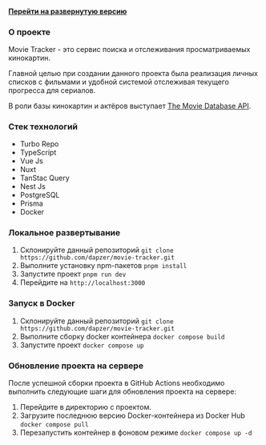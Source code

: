 #### [Перейти на развернутую версию](https://movie-tracker.app)

### О проекте

Movie Tracker - это сервис поиска и отслеживания просматриваемых кинокартин.

Главной целью при создании данного проекта была реализация личных списков с фильмами и удобной системой отслеживая текущего прогресса для сериалов. 

В роли базы кинокартин и актёров выступает [The Movie Database API](https://www.themoviedb.org/documentation/api).

### Стек технологий

- Turbo Repo
- TypeScript
- Vue Js
- Nuxt
- TanStac Query
- Nest Js
- PostgreSQL
- Prisma
- Docker

### Локальное развертывание

1. Склонируйте данный репозиторий `git clone https://github.com/dapzer/movie-tracker.git`
2. Выполните установку npm-пакетов `pnpm install`
3. Запустите проект `pnpm run dev`
4. Перейдите на `http://localhost:3000`

### Запуск в Docker

1. Склонируйте данный репозиторий `git clone https://github.com/dapzer/movie-tracker.git`
2. Выполните сборку docker контейнера `docker compose build`
3. Запустите проект `docker compose up`

### Обновление проекта на сервере

После успешной сборки проекта в GitHub Actions необходимо выполнить следующие шаги для обновления проекта на сервере:

1. Перейдите в директорию с проектом.
2. Загрузите последнюю версию Docker-контейнера из Docker Hub `docker compose pull`
3. Перезапустить контейнер в фоновом режиме `docker compose up -d`
